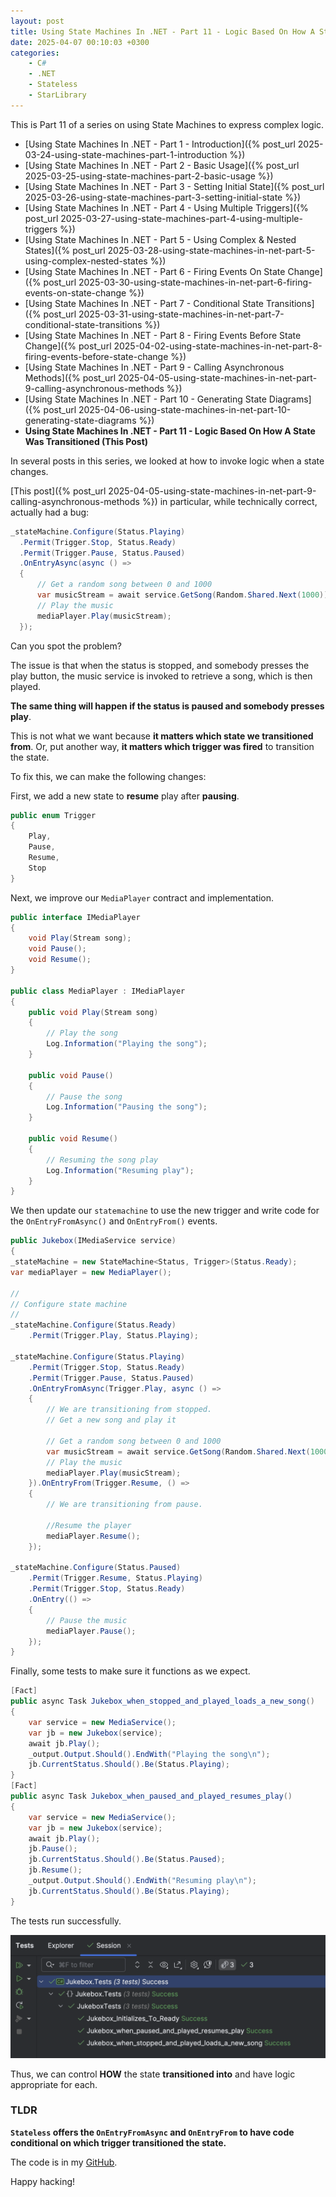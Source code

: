 ```yaml
---
layout: post
title: Using State Machines In .NET - Part 11 - Logic Based On How A State Was Transitioned
date: 2025-04-07 00:10:03 +0300
categories:
    - C#
    - .NET
    - Stateless
    - StarLibrary
---
```


This is Part 11 of a series on using State Machines to express complex logic.

- [Using State Machines In .NET  - Part 1 - Introduction]({% post_url 2025-03-24-using-state-machines-part-1-introduction %})
- [Using State Machines In .NET  - Part 2 - Basic Usage]({% post_url 2025-03-25-using-state-machines-part-2-basic-usage %})
- [Using State Machines In .NET  - Part 3 - Setting Initial State]({% post_url 2025-03-26-using-state-machines-part-3-setting-initial-state %})
- [Using State Machines In .NET  - Part 4 - Using Multiple Triggers]({% post_url 2025-03-27-using-state-machines-part-4-using-multiple-triggers %})
- [Using State Machines In .NET - Part 5 - Using Complex & Nested States]({% post_url 2025-03-28-using-state-machines-in-net-part-5-using-complex-nested-states %})
- [Using State Machines In .NET - Part 6 - Firing Events On State Change]({% post_url 2025-03-30-using-state-machines-in-net-part-6-firing-events-on-state-change %})
- [Using State Machines In .NET - Part 7 - Conditional State Transitions]({% post_url 2025-03-31-using-state-machines-in-net-part-7-conditional-state-transitions %})
- [Using State Machines In .NET - Part 8 - Firing Events Before State Change]({% post_url 2025-04-02-using-state-machines-in-net-part-8-firing-events-before-state-change %})
- [Using State Machines In .NET - Part 9 - Calling Asynchronous Methods]({% post_url 2025-04-05-using-state-machines-in-net-part-9-calling-asynchronous-methods %})
- [Using State Machines In .NET - Part 10 - Generating State Diagrams]({% post_url 2025-04-06-using-state-machines-in-net-part-10-generating-state-diagrams %})
- **Using State Machines In .NET - Part 11 - Logic Based On How A State Was Transitioned (This Post)**

In several posts in this series, we looked at how to invoke logic when a state changes.

[This post]({% post_url 2025-04-05-using-state-machines-in-net-part-9-calling-asynchronous-methods %}) in particular, while technically correct, actually had a bug:

```c#
_stateMachine.Configure(Status.Playing)
  .Permit(Trigger.Stop, Status.Ready)
  .Permit(Trigger.Pause, Status.Paused)
  .OnEntryAsync(async () =>
  {
      // Get a random song between 0 and 1000
      var musicStream = await service.GetSong(Random.Shared.Next(1000));
      // Play the music
      mediaPlayer.Play(musicStream);
  });
```

Can you spot the problem?

The issue is that when the status is stopped, and somebody presses the play button, the music service is invoked to retrieve a song, which is then played.

**The same thing will happen if the status is paused and somebody presses play**.

This is not what we want because **it matters which state we transitioned from**. Or, put another way, **it matters which trigger was fired** to transition the state.

To fix this, we can make the following changes:

First, we add a new state to **resume** play after **pausing**.

```c#
public enum Trigger
{
    Play,
    Pause,
    Resume,
    Stop
}
```

Next, we improve our `MediaPlayer` contract and implementation.

```c#
public interface IMediaPlayer
{
    void Play(Stream song);
    void Pause();
    void Resume();
}

public class MediaPlayer : IMediaPlayer
{
    public void Play(Stream song)
    {
        // Play the song 
        Log.Information("Playing the song");
    }

    public void Pause()
    {
        // Pause the song
        Log.Information("Pausing the song");
    }

    public void Resume()
    {
        // Resuming the song play
        Log.Information("Resuming play");
    }
}
```

We then update our `statemachine` to use the new trigger and write code for the `OnEntryFromAsync()` and `OnEntryFrom()` events.

```c#
public Jukebox(IMediaService service)
{
_stateMachine = new StateMachine<Status, Trigger>(Status.Ready);
var mediaPlayer = new MediaPlayer();

//
// Configure state machine
//
_stateMachine.Configure(Status.Ready)
    .Permit(Trigger.Play, Status.Playing);

_stateMachine.Configure(Status.Playing)
    .Permit(Trigger.Stop, Status.Ready)
    .Permit(Trigger.Pause, Status.Paused)
    .OnEntryFromAsync(Trigger.Play, async () =>
    {
        // We are transitioning from stopped.
        // Get a new song and play it

        // Get a random song between 0 and 1000
        var musicStream = await service.GetSong(Random.Shared.Next(1000));
        // Play the music
        mediaPlayer.Play(musicStream);
    }).OnEntryFrom(Trigger.Resume, () =>
    {
        // We are transitioning from pause.

        //Resume the player
        mediaPlayer.Resume();
    });

_stateMachine.Configure(Status.Paused)
    .Permit(Trigger.Resume, Status.Playing)
    .Permit(Trigger.Stop, Status.Ready)
    .OnEntry(() =>
    {
        // Pause the music
        mediaPlayer.Pause();
    });
}
```

Finally, some tests to make sure it functions as we expect.

```c#
[Fact]
public async Task Jukebox_when_stopped_and_played_loads_a_new_song()
{
    var service = new MediaService();
    var jb = new Jukebox(service);
    await jb.Play();
    _output.Output.Should().EndWith("Playing the song\n");
    jb.CurrentStatus.Should().Be(Status.Playing);
}
[Fact]
public async Task Jukebox_when_paused_and_played_resumes_play()
{
    var service = new MediaService();
    var jb = new Jukebox(service);
    await jb.Play();
    jb.Pause();
    jb.CurrentStatus.Should().Be(Status.Paused);
    jb.Resume();
    _output.Output.Should().EndWith("Resuming play\n");
    jb.CurrentStatus.Should().Be(Status.Playing);
}
```

The tests run successfully.

![](../images/2025/04/OnEntryFromTests.png)

Thus, we can control **HOW** the state **transitioned into** and have logic appropriate for each.

### TLDR

**`Stateless` offers the `OnEntryFromAsync` and `OnEntryFrom` to have code conditional on which trigger transitioned the state.**

The code is in my [GitHub](https://github.com/conradakunga/BlogCode/tree/master/2025-05-07%20-%20State%20Machines%20Part%2011).

Happy hacking!
